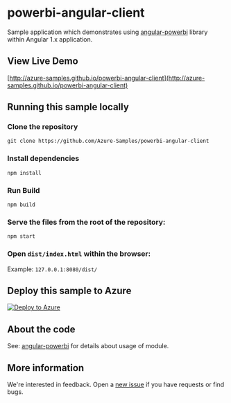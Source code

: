 # powerbi-angular-client
Sample application which demonstrates using [angular-powerbi](https://github.com/Microsoft/PowerBI-Angular) library within Angular 1.x application.

## View Live Demo
[http://azure-samples.github.io/powerbi-angular-client](http://azure-samples.github.io/powerbi-angular-client)

## Running this sample locally

### Clone the repository

```
git clone https://github.com/Azure-Samples/powerbi-angular-client
```

### Install dependencies
```
npm install
```

### Run Build
```
npm build
```

### Serve the files from the root of the repository:
```
npm start
```
  
### Open `dist/index.html` within the browser:

  Example: `127.0.0.1:8080/dist/`

## Deploy this sample to Azure
[![Deploy to Azure](http://azuredeploy.net/deploybutton.png)](https://azuredeploy.net/)

## About the code
See: [angular-powerbi](https://github.com/Microsoft/PowerBI-Angular) for details about usage of module.

## More information
We're interested in feedback.  Open a [new issue](https://github.com/Azure-Samples/powerbi-angular-client/issues/new) if you have requests or find bugs.


